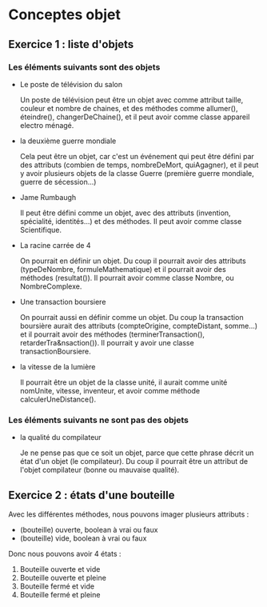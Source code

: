 Conceptes objet
=========================

## Exercice 1 : liste d'objets

### Les éléments suivants sont des objets
- Le poste de télévision du salon

    Un poste de télévision peut être un objet avec comme attribut taille, couleur et nombre de chaines, et des méthodes comme allumer(), éteindre(), changerDeChaine(), et il peut avoir comme classe appareil electro ménagé.

- la deuxième guerre mondiale

    Cela peut être un objet, car c'est un événement qui peut être défini par des attributs (combien de temps, nombreDeMort, quiAgagner), et il peut y avoir plusieurs objets de la classe Guerre (première guerre mondiale, guerre de sécession...)

- Jame Rumbaugh

    Il peut être défini comme un objet, avec des attributs (invention, spécialité, identités...) et des méthodes. Il peut avoir comme classe Scientifique.

- La racine carrée de 4

    On pourrait en définir un objet. Du coup il pourrait avoir des attributs (typeDeNombre, formuleMathematique) et il pourrait avoir des méthodes (resultat()). Il pourrait avoir comme classe Nombre, ou NombreComplexe.

- Une transaction boursiere

    On pourrait aussi en définir comme un objet. Du coup la transaction boursière aurait des attributs (compteOrigine, compteDistant, somme...) et il pourrait avoir des méthodes (terminerTransaction(), retarderTra&nsaction()). Il pourrait y avoir une classe transactionBoursiere.

- la vitesse de la lumière

    Il pourrait être un objet de la classe unité, il aurait comme unité nomUnite, vitesse, inventeur, et avoir comme méthode calculerUneDistance().


### Les éléments suivants ne sont pas des objets
- la qualité du compilateur

    Je ne pense pas que ce soit un objet, parce que cette phrase décrit un état d'un objet (le compilateur). Du coup il pourrait être un attribut de l'objet compilateur (bonne ou mauvaise qualité).

## Exercice 2 : états d'une bouteille

Avec les différentes méthodes, nous pouvons imager plusieurs attributs :
- (bouteille) ouverte, boolean à vrai ou faux
- (bouteille) vide, boolean à vrai ou faux

Donc nous pouvons avoir 4 états :
1. Bouteille ouverte et vide
2. Bouteille ouverte et pleine
3. Bouteille fermé et vide
4. Bouteille fermé et pleine
